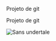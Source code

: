 Projeto de git

Projeto de git

![Sans undertale](https://static.wikia.nocookie.net/undertale-determination/images/6/61/Gif_Sans.gif/revision/latest/thumbnail/width/360/height/360?cb=20180709154848&path-prefix=pt-br)